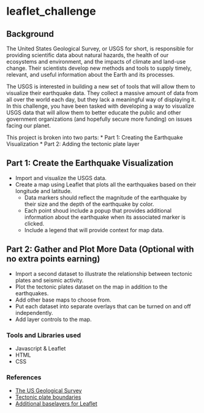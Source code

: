 # leaflet_challenge

## Background
The United States Geological Survey, or USGS for short, is responsible for providing scientific data about natural hazards, the health of our ecosystems and environment, and the impacts of climate and land-use change. Their scientists develop new methods and tools to supply timely, relevant, and useful information about the Earth and its processes.

The USGS is interested in building a new set of tools that will allow them to visualize their earthquake data. They collect a massive amount of data from all over the world each day, but they lack a meaningful way of displaying it. In this challenge, you have been tasked with developing a way to visualize USGS data that will allow them to better educate the public and other government organizations (and hopefully secure more funding) on issues facing our planet.

This project is broken into two parts:
    * Part 1: Creating the Earthquake Visualization
    * Part 2: Adding the tectonic plate layer

## Part 1: Create the Earthquake Visualization
   * Import and visualize the USGS data.
   * Create a map using Leaflet that plots all the earthquakes based on their longitude and latitude.
        * Data markers should reflect the magnitude of the earthquake by their size and the depth of the earthquake by color.
        * Each point shoud include a popup that provides additional information about the earthquake when its associated marker is clicked.
        * Include a legend that will provide context for map data.

## Part 2: Gather and Plot More Data (Optional with no extra points earning)
   * Import a second dataset to illustrate the relationship between tectonic plates and seismic activity.
   * Plot the tectonic plates dataset on the map in addition to the earthquakes.
   * Add other base maps to choose from.
   * Put each dataset into separate overlays that can be turned on and off independently.
   * Add layer controls to the map.

### Tools and Libraries used
   * Javascript & Leaflet
   * HTML
   * CSS

### References
   * [The US Geological Survey](https://earthquake.usgs.gov/earthquakes/feed/v1.0/geojson.php)
   * [Tectonic plate boundaries](https://github.com/fraxen/tectonicplates)
   * [Additional baselayers for Leaflet](https://leaflet-extras.github.io/leaflet-providers/preview/)







